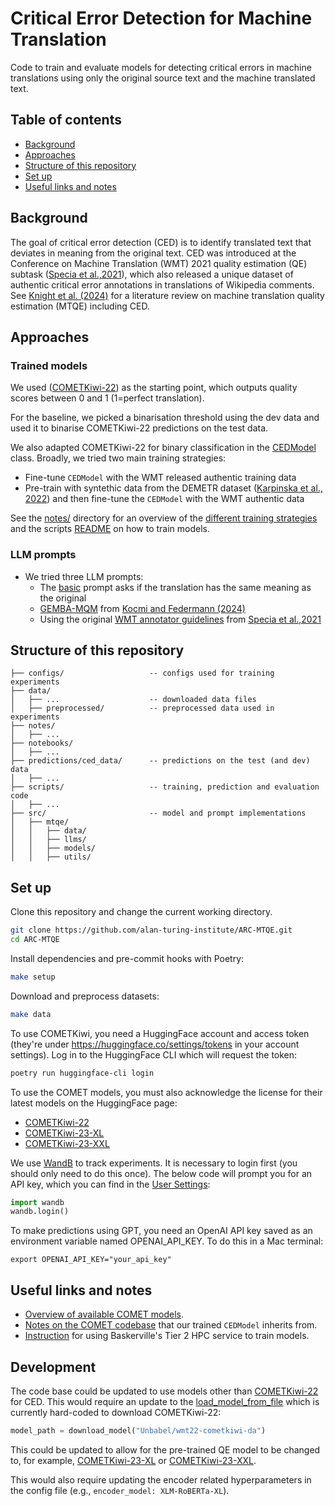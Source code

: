 # Critical Error Detection for Machine Translation

Code to train and evaluate models for detecting critical errors in machine translations using only the original source text and the machine translated text.

## Table of contents

- [Background](#background)
- [Approaches](#approaches)
- [Structure of this repository](#structure-of-this-repository)
- [Set up](#set-up)
- [Useful links and notes](#useful-links-and-notes)

## Background

The goal of critical error detection (CED) is to identify translated text that deviates in meaning from the original text. CED was introduced at the Conference on Machine Translation (WMT) 2021 quality estimation (QE) subtask ([Specia et al.,2021](https://aclanthology.org/2021.wmt-1.71/)), which also released a unique dataset of authentic critical error annotations in translations of Wikipedia comments. See [Knight et al. (2024)](https://doi.org/10.5281/zenodo.10931558) for a literature review on machine translation quality estimation (MTQE) including CED.

## Approaches

### Trained models

We used ([COMETKiwi-22](https://huggingface.co/Unbabel/wmt22-cometkiwi-da)) as the starting point, which outputs quality scores between 0 and 1 (1=perfect translation).

For the baseline, we picked a binarisation threshold using the dev data and used it to binarise COMETKiwi-22 predictions on the test data.

We also adapted COMETKiwi-22 for binary classification in the [CEDModel](src/mtqe/models/comet.py) class. Broadly, we tried two main training strategies:
- Fine-tune `CEDModel` with the WMT released authentic training data
- Pre-train with syntethic data from the DEMETR dataset ([Karpinska et al., 2022](https://doi.org/10.18653/v1/2022.emnlp-main.649)) and then fine-tune the `CEDModel` with the WMT authentic data

See the [notes/](notes/) directory for an overview of the [different training strategies](notes/models.md) and the scripts [README](scripts/README.md) on how to train models.

### LLM prompts

- We tried three LLM prompts:
    - The [basic](src/mtqe/llms/query.py) prompt asks if the translation has the same meaning as the original
    - [GEMBA-MQM](src/mtqe/llms/gemba.py) from [Kocmi and Federmann (2024)](https://arxiv.org/abs/2310.13988)
    - Using the original [WMT annotator guidelines](src/mtqe/llms/annotator_guidelines.py) from [Specia et al.,2021](https://aclanthology.org/2021.wmt-1.71/)

## Structure of this repository

```
├── configs/                   -- configs used for training experiments
├── data/
│   ├── ...                    -- downloaded data files
│   ├── preprocessed/          -- preprocessed data used in experiments
├── notes/
│   ├── ...
├── notebooks/
│   ├── ...
├── predictions/ced_data/      -- predictions on the test (and dev) data
│   ├── ...
├── scripts/                   -- training, prediction and evaluation code
│   ├── ...
├── src/                       -- model and prompt implementations
│   ├── mtqe/
│   │   ├── data/
│   │   ├── llms/
│   │   ├── models/
│   │   ├── utils/
```

## Set up

Clone this repository and change the current working directory.

```bash
git clone https://github.com/alan-turing-institute/ARC-MTQE.git
cd ARC-MTQE
```

Install dependencies and pre-commit hooks with Poetry:

```bash
make setup
```

Download and preprocess datasets:

```bash
make data
```

To use COMETKiwi, you need a HuggingFace account and access token (they're under https://huggingface.co/settings/tokens in your account settings). Log in to the HuggingFace CLI which will request the token:

```bash
poetry run huggingface-cli login
```

To use the COMET models, you must also acknowledge the license for their latest models on the HuggingFace page:
- [COMETKiwi-22](https://huggingface.co/Unbabel/wmt22-cometkiwi-da)
- [COMETKiwi-23-XL](https://huggingface.co/Unbabel/wmt23-cometkiwi-da-xl)
- [COMETKiwi-23-XXL](https://huggingface.co/Unbabel/wmt23-cometkiwi-da-xxl)

We use [WandB](https://wandb.ai/) to track experiments. It is necessary to login first (you should only need to do this once). The below code will prompt you for an API key, which you can find in the [User Settings](https://wandb.ai/settings):

```python
import wandb
wandb.login()
```

To make predictions using GPT, you need an OpenAI API key saved as an environment variable named OPENAI_API_KEY. To do this in a Mac terminal:

```
export OPENAI_API_KEY="your_api_key"
```

## Useful links and notes

- [Overview of available COMET models](https://github.com/Unbabel/COMET/blob/master/MODELS.md).
- [Notes on the COMET codebase](notes/COMET.md) that our trained `CEDModel` inherits from.
- [Instruction](notes/Baskerville.md) for using Baskerville's Tier 2 HPC service to train models.

## Development

The code base could be updated to use models other than [COMETKiwi-22](https://huggingface.co/Unbabel/wmt22-cometkiwi-da) for CED. This would require an update to the [load_model_from_file](src/mtqe/models/loaders.py) which is currently hard-coded to download COMETKiwi-22:

```python
model_path = download_model("Unbabel/wmt22-cometkiwi-da")
```

This could be updated to allow for the pre-trained QE model to be changed to, for example, [COMETKiwi-23-XL](https://huggingface.co/Unbabel/wmt23-cometkiwi-da-xl) or [COMETKiwi-23-XXL](https://huggingface.co/Unbabel/wmt23-cometkiwi-da-xxl).

This would also require updating the encoder related hyperparameters in the config file (e.g., `encoder_model: XLM-RoBERTa-XL`).
